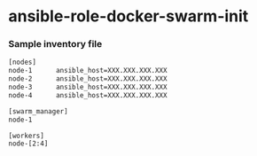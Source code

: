 # ansible-role-docker-swarm-init
### Sample inventory file

```sh
[nodes]
node-1      ansible_host=XXX.XXX.XXX.XXX
node-2      ansible_host=XXX.XXX.XXX.XXX
node-3      ansible_host=XXX.XXX.XXX.XXX
node-4      ansible_host=XXX.XXX.XXX.XXX

[swarm_manager]
node-1

[workers]
node-[2:4]
```
